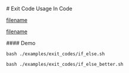# Exit Code Usage In Code

[filename](../../examples/exit_codes/if_else.sh ':include :type=code bash')


[filename](../../examples/exit_codes/if_else_better.sh ':include :type=code bash')


#### Demo
```
bash ./examples/exit_codes/if_else.sh 
```

```
bash ./examples/exit_codes/if_else_better.sh 
```